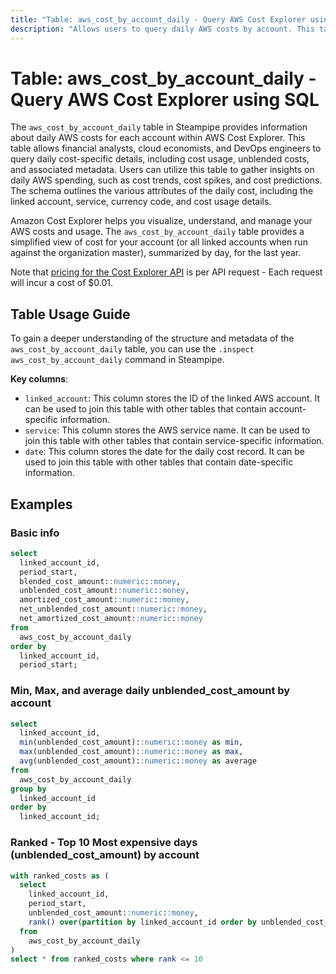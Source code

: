 ```yaml
---
title: "Table: aws_cost_by_account_daily - Query AWS Cost Explorer using SQL"
description: "Allows users to query daily AWS costs by account. This table provides an overview of AWS usage and cost data for each AWS account on a daily basis."
---
```


# Table: aws_cost_by_account_daily - Query AWS Cost Explorer using SQL

The `aws_cost_by_account_daily` table in Steampipe provides information about daily AWS costs for each account within AWS Cost Explorer. This table allows financial analysts, cloud economists, and DevOps engineers to query daily cost-specific details, including cost usage, unblended costs, and associated metadata. Users can utilize this table to gather insights on daily AWS spending, such as cost trends, cost spikes, and cost predictions. The schema outlines the various attributes of the daily cost, including the linked account, service, currency code, and cost usage details.

Amazon Cost Explorer helps you visualize, understand, and manage your AWS costs and usage.  The `aws_cost_by_account_daily` table provides a simplified view of cost for your account (or all linked accounts when run against the organization master), summarized by day, for the last year.  

Note that [pricing for the Cost Explorer API](https://aws.amazon.com/aws-cost-management/pricing/) is per API request - Each request will incur a cost of $0.01.

## Table Usage Guide

To gain a deeper understanding of the structure and metadata of the `aws_cost_by_account_daily` table, you can use the `.inspect aws_cost_by_account_daily` command in Steampipe.

**Key columns**:

- `linked_account`: This column stores the ID of the linked AWS account. It can be used to join this table with other tables that contain account-specific information.
- `service`: This column stores the AWS service name. It can be used to join this table with other tables that contain service-specific information.
- `date`: This column stores the date for the daily cost record. It can be used to join this table with other tables that contain date-specific information.

## Examples

### Basic info

```sql
select
  linked_account_id,
  period_start,
  blended_cost_amount::numeric::money,
  unblended_cost_amount::numeric::money,
  amortized_cost_amount::numeric::money,
  net_unblended_cost_amount::numeric::money,
  net_amortized_cost_amount::numeric::money
from 
  aws_cost_by_account_daily
order by
  linked_account_id,
  period_start;
```



### Min, Max, and average daily unblended_cost_amount by account

```sql
select
  linked_account_id,
  min(unblended_cost_amount)::numeric::money as min,
  max(unblended_cost_amount)::numeric::money as max,
  avg(unblended_cost_amount)::numeric::money as average
from 
  aws_cost_by_account_daily
group by
  linked_account_id
order by
  linked_account_id;
```


### Ranked - Top 10 Most expensive days (unblended_cost_amount) by account

```sql
with ranked_costs as (
  select
    linked_account_id,
    period_start,
    unblended_cost_amount::numeric::money,
    rank() over(partition by linked_account_id order by unblended_cost_amount desc)
  from 
    aws_cost_by_account_daily
)
select * from ranked_costs where rank <= 10
```
